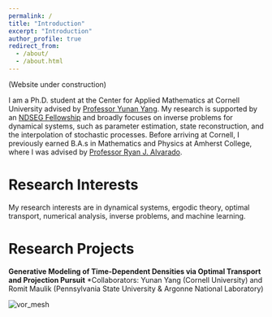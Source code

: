 ```yaml
---
permalink: /
title: "Introduction"
excerpt: "Introduction"
author_profile: true
redirect_from: 
  - /about/
  - /about.html
---
```


(Website under construction)


I am a Ph.D. student at the Center for Applied Mathematics at Cornell University advised by [Professor Yunan Yang](https://as.cornell.edu/people/yunan-yang). My research is supported by an [NDSEG Fellowship](https://ndseg.sysplus.com/) and broadly focuses on inverse problems for dynamical systems, such as parameter estimation, state reconstruction, and the interpolation of stochastic processes. Before arriving at Cornell, I previously earned B.A.s in Mathematics and Physics at Amherst College, where I was advised by [Professor Ryan J. Alvarado](https://www.amherst.edu/people/facstaff/rjalvarado). 

Research Interests
====
My research interests are in dynamical systems, ergodic theory, optimal transport, numerical analysis, inverse problems, and machine learning. 

Research Projects
====

**Generative Modeling of Time-Dependent Densities via Optimal Transport and Projection Pursuit**
*Collaborators: Yunan Yang (Cornell University) and Romit Maulik (Pennsylvania State University & Argonne National Laboratory)

![vor_mesh](https://github.com/jrbotvinick/jrbotvinick.github.io/assets/100333155/d416ea61-b9b2-46a5-91cc-bfe96e42e1e5)


